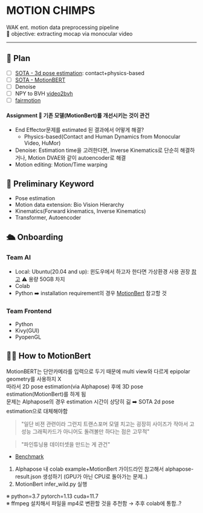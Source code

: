 # MOTION CHIMPS
WAK ent. motion data preprocessing pipeline  
🎯 objective: extracting mocap via monocular video

---

## 📝 Plan

- [ ] [SOTA - 3d pose estimation](https://github.com/davrempe/contact-human-dynamics): contact+physics-based
- [ ] [SOTA - MotionBERT](https://github.com/Walter0807/MotionBERT)
- [ ] Denoise
- [ ] NPY to BVH [video2bvh](https://github.com/KevinLTT/video2bvh)
- [ ] [fairmotion](https://github.com/facebookresearch/fairmotion)

#### Assignment 🎯 기존 모델(MotionBert)를 개선시키는 것이 관건
- End Effector문제를 estimated 된 결과에서 어떻게 해결?
  - Physics-based(Contact and Human Dynamics from Monocular Video, HuMor)
- Denoise: Estimation time을 고려한다면, Inverse Kinematics로 단순히 해결하거나, Motion DVAE와 같이 autoencoder로 해결
- Motion editing: Motion/Time warping

## 🔑 Preliminary Keyword
- Pose estimation
- Motion data extension: Bio Vision Hierarchy
- Kinematics(Forward kinematics, Inverse Kinematics)
- Transformer, Autoencoder

## 🛳️ Onboarding

### Team AI
- Local: Ubuntu(20.04 and up): 윈도우에서 하고자 한다면 가상환경 사용 권장 [참고](https://ingu627.github.io/tips/install_ubuntu/) ⚠️ 용량 50GB 차지
- Colab
- Python ➡️ installation requirement의 경우 [MotionBert](https://github.com/Walter0807/MotionBERT) 참고할 것


### Team Frontend
- Python
- Kivy(GUI)
- PyopenGL
  
## 💁‍♀️ How to MotionBert

MotionBERT는 단안카메라를 입력으로 두기 때문에 multi view와 다르게 epipolar geometry를 사용하지 X  
따라서 2D pose estimation(via Alphapose) 후에 3D pose estimation(MotionBert)를 하게 됨  
문제는 Alphapose의 경우 estimation 시간이 상당히 긺 ➡️ SOTA 2d pose estimation으로 대체해야함

> "일단 비젼 관련이라 그런지 트랜스포머 모델 치고는 굉장히 사이즈가 작아서 고성능 그래픽카드가 아니어도 돌려볼만 하다는 점은 고무적"  

> "파인튜닝용 데이터셋을 만드는 게 관건"

- [Benchmark](https://paperswithcode.com/sota/3d-human-pose-estimation-on-human36m)

1. Alphapose 내 colab example+MotionBert 가이드라인 참고해서 alphapose-result.json 생성하기 (GPU가 아닌 CPU로 돌아가는 문제..)
2. MotionBert infer_wild.py 실행

※ python=3.7 pytorch=1.13 cuda=11.7  
※ ffmpeg 설치해서 파일을 mp4로 변환할 것을 추천함 → 추후 colab에 통합..?

